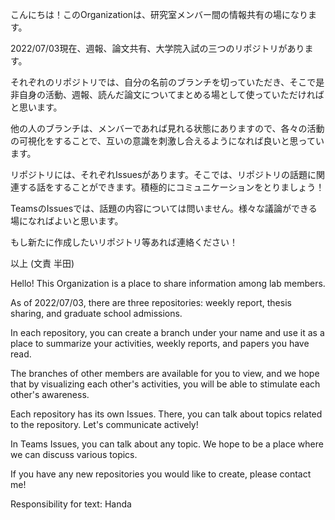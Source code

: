 こんにちは！このOrganizationは、研究室メンバー間の情報共有の場になります。

2022/07/03現在、週報、論文共有、大学院入試の三つのリポジトリがあります。

それぞれのリポジトリでは、自分の名前のブランチを切っていただき、そこで是非自身の活動、週報、読んだ論文についてまとめる場として使っていただければと思います。

他の人のブランチは、メンバーであれば見れる状態にありますので、各々の活動の可視化をすることで、互いの意識を刺激し合えるようになれば良いと思っています。


リポジトリには、それぞれIssuesがあります。そこでは、リポジトリの話題に関連する話をすることができます。積極的にコミュニケーションをとりましょう！


TeamsのIssuesでは、話題の内容については問いません。様々な議論ができる場になればよいと思います。

もし新たに作成したいリポジトリ等あれば連絡ください！

以上 (文責 半田)


Hello! This Organization is a place to share information among lab members.

As of 2022/07/03, there are three repositories: weekly report, thesis sharing, and graduate school admissions.

In each repository, you can create a branch under your name and use it as a place to summarize your activities, weekly reports, and papers you have read.

The branches of other members are available for you to view, and we hope that by visualizing each other's activities, you will be able to stimulate each other's awareness.


Each repository has its own Issues. There, you can talk about topics related to the repository. Let's communicate actively!


In Teams Issues, you can talk about any topic. We hope to be a place where we can discuss various topics.

If you have any new repositories you would like to create, please contact me!

Responsibility for text: Handa
